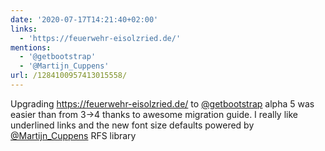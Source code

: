 ```yaml
---
date: '2020-07-17T14:21:40+02:00'
links:
  - 'https://feuerwehr-eisolzried.de/'
mentions:
  - '@getbootstrap'
  - '@Martijn_Cuppens'
url: /1284100957413015558/
---
```

Upgrading https://feuerwehr-eisolzried.de/ to [@getbootstrap](https://twitter.com/@getbootstrap) alpha 5 was easier than from 3-&gt;4 thanks to awesome migration guide. I really like underlined links and the new font size defaults powered by [@Martijn_Cuppens](https://twitter.com/@Martijn_Cuppens) RFS library
